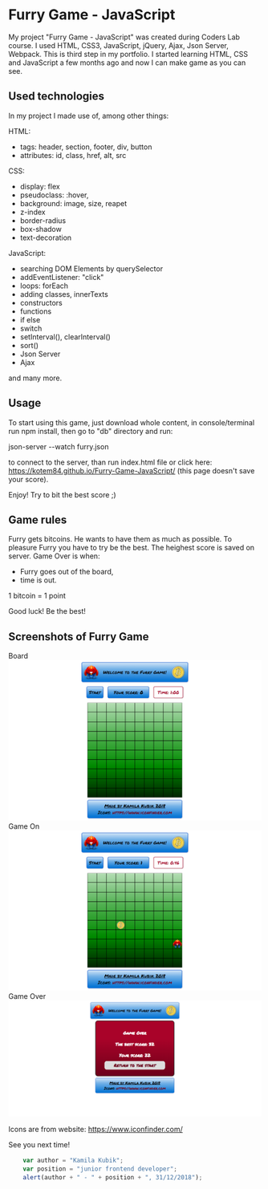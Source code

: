 # Furry Game - JavaScript
My project "Furry Game - JavaScript" was created during Coders Lab course. I used HTML, CSS3, JavaScript, jQuery, Ajax, Json Server, Webpack.
This is third step in my portfolio. I started learning HTML, CSS and JavaScript a few months ago and now I can make game as you can see.

## Used technologies
In my project I made use of, among other things:

HTML:
+ tags: header, section, footer, div, button
+ attributes: id, class, href, alt, src

CSS:
+ display: flex
+ pseudoclass: :hover,
+ background: image, size, reapet
+ z-index
+ border-radius
+ box-shadow
+ text-decoration

JavaScript:
+ searching DOM Elements by querySelector
+ addEventListener: "click"
+ loops: forEach
+ adding classes, innerTexts
+ constructors
+ functions
+ if else
+ switch
+ setInterval(), clearInterval()
+ sort()
+ Json Server
+ Ajax

and many more.

## Usage
To start using this game, just download whole content, in console/terminal run npm install, then go to "db" directory and run: 

json-server --watch furry.json
 
to connect to the server, than run index.html file or click here: https://kotem84.github.io/Furry-Game-JavaScript/ (this page doesn't save your score).

Enjoy! Try to bit the best score ;)
 
 ## Game rules
 Furry gets bitcoins. He wants to have them as much as possible. To pleasure Furry you have to try be the best. The heighest score is 
 saved on server. 
 Game Over is when:
 + Furry goes out of the board,
 + time is out. 
 
1 bitcoin = 1 point

Good luck! Be the best!

## Screenshots of Furry Game
Board
![FurryGame - Board](./images/Board%201.png)
Game On
![FurryGame - GameOn](./images/Furry_GameOn.png)
Game Over
![FurryGame - GameOver](./images/Game%20Over%20Furry.png)

Icons are from website: https://www.iconfinder.com/

See you next time!

```javascript
	var author = "Kamila Kubik";
	var position = "junior frontend developer";
	alert(author + " - " + position + ", 31/12/2018");
```
